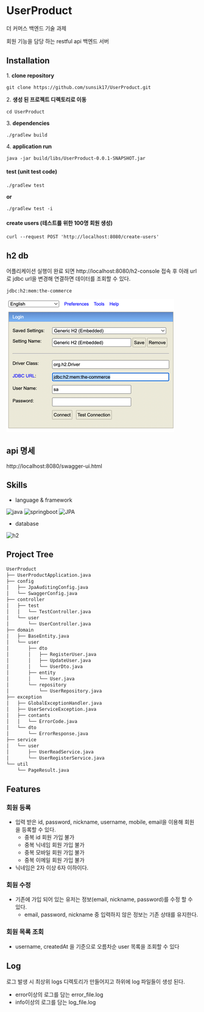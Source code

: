 # UserProduct
더 커머스 백엔드 기술 과제 

회원 기능을 담당 하는 restful api 백엔드 서버

## Installation


1.&nbsp;**clone repository**
``` shell
git clone https://github.com/sunsik17/UserProduct.git 
```
2.&nbsp;**생성 된 프로젝트 디렉토리로 이동**
```shell
cd UserProduct
```
3.&nbsp;**dependencies**
```shell
./gradlew build
```
4.&nbsp;**application run**
```shell
java -jar build/libs/UserProduct-0.0.1-SNAPSHOT.jar
```

#### test (unit test code)
```shell
./gradlew test
```
**or**
```shell
./gradlew test -i
```

#### create users (테스트를 위한 100명 회원 생성)
```shell
curl --request POST 'http://localhost:8080/create-users'
```

## h2 db

어플리케이션 실행이 완료 되면
http://localhost:8080/h2-console 접속 후 아래 url로 jdbc url을 변경해 연결하면 데이터를 조회할 수 있다.
```
jdbc:h2:mem:the-commerce
```
![img.png](img.png)

## api 명세

http://localhost:8080/swagger-ui.html


## Skills
- language & framework

![java](https://img.shields.io/badge/Java1.8-007396?style=for-the-badge&logo=Java&logoColor=white)
![springboot](https://img.shields.io/badge/SpringBoot2.7.18-6DB33F?style=for-the-badge&logo=SpringBoot&logoColor=white)
![JPA](https://img.shields.io/badge/JPA-6DB33F?style=for-the-badge&logo=JPA&logoColor=white)

- database

![h2](https://img.shields.io/badge/H2-003DFF?style=for-the-badge&logo=algolia&logoColor=003DFF)

## Project Tree

```
UserProduct
├── UserProductApplication.java
├── config
│   ├── JpaAuditingConfig.java
│   └── SwaggerConfig.java
├── controller
│   ├── test
│   │   └── TestController.java
│   └── user
│       └── UserController.java
├── domain
│   ├── BaseEntity.java
│   └── user
│       ├── dto
│       │   ├── RegisterUser.java
│       │   ├── UpdateUser.java
│       │   └── UserDto.java
│       ├── entity
│       │   └── User.java
│       └── repository
│           └── UserRepository.java
├── exception
│   ├── GlobalExceptionHandler.java
│   ├── UserServiceException.java
│   ├── contants
│   │   └── ErrorCode.java
│   └── dto
│       └── ErrorResponse.java
├── service
│   └── user
│       ├── UserReadService.java
│       └── UserRegisterService.java
└── util
    └── PageResult.java
```

## Features

### 회원 등록
- 입력 받은 id, password, nickname, username, mobile, email을 이용해 회원을 등록할 수 있다.
  - 중복 id 회원 가입 불가
  - 중복 닉네임 회원 가입 불가
  - 중복 모바일 회원 가입 불가
  - 중복 이메일 회원 가입 불가
- 닉네임은 2자 이상 6자 이하이다.

### 회원 수정
 - 기존에 가입 되어 있는 유저는 정보(email, nickname, password)를 수정 할 수 있다.
   - email, password, nickname 중 입력하지 않은 정보는 기존 상태를 유지한다. 

### 회원 목록 조회
 - username, createdAt 을 기준으로 오름차순 user 목록을 조회할 수 있다
 
## Log

로그 발생 시 최상위 logs 디렉토리가 만들어지고 하위에 log 파일들이 생성 된다.
- error이상의 로그를 담는 error_file.log
- info이상의 로그를 담는 log_file.log
